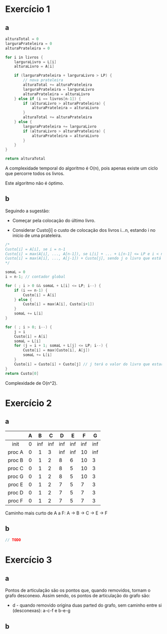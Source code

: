 # Exercício 1

## a

```c++
alturaTotal = 0
larguraPrateleira = 0
alturaPrateleira = 0

for i in livros {
    larguraLivro = L[i]
    alturaLivro = A[i]

    if (larguraPrateleira + larguraLivro > LP) {
        // nova prateleira
        alturaTotal += alturaPrateleira
        larguraPrateleira = larguraLivro
        alturaPrateleira = alturaLivro
    } else if (i == livros[n-1]) {
        if (alturaLivro > alturaPrateleira) {
            alturaPrateleira = alturaLivro
        }
        alturaTotal += alturaPrateleira
    } else {
        larguraPrateleira += larguraLivro
        if (alturaLivro > alturaPrateleira) {
            alturaPrateleira = alturaLivro
        }
    }
}

return alturaTotal
```

A complexidade temporal do algoritmo é O(n), pois apenas existe um ciclo que percorre todos os livros.

Este algoritmo não é óptimo.

## b

Seguindo a sugestão:

- Começar pela colocação do último livro.

- Considerar Custo[i] o custo de colocação dos livros i...n, estando i no início de uma prateleira.

```c++
/*
Custo[i] = A[i], se i = n-1
Custo[i] = max(A[i], ..., A[n-1]), se L[i] + ... + L[n-1] <= LP e i < n
Custo[i] = max(A[i], ..., A[j-1]) + Custo[j], sendo j o livro que está no início da prateleira imediatamente abaixo da prateleira de i, se L[i] + ... + L[n-1] > LP e i < n
*/

somaL = 0
i = n-1; // contador global

for ( ; i > 0 && somaL + L[i] <= LP; i--) {
    if (i == n-1) {
        Custo[i] = A[i]
    } else {
        Custo[i] = max(A[i], Custo[i+1])
    }
    somaL += L[i]
}

for ( ; i > 0; i--) {
    j = i
    Custo[i] = A[i]
    somaL = L[i]
    for (j = i + 1; somaL + L[j] <= LP; i--) {
        Custo[i] = max(Custo[i], A[j])
        somaL += L[i]
    }
    Custo[i] = Custo[i] + Custo[j] // j terá o valor do livro que estará no início na prateleira imadiatamente abaixo de i
}
return Custo[0]
```

Complexidade de O(n^2).


# Exercício 2

## a

|        | A | B | C | D   | E   | F   | G   |
|:------:|:-:|:-:|---|-----|-----|-----|-----|
| init   | 0 | inf | inf | inf | inf | inf  | inf |
| proc A | 0 | 1 | 3 | inf | inf | 10  | inf |
| proc B | 0 | 1 | 2 | 8   | 6   | 10  | 3   |
| proc C | 0 | 1 | 2 | 8   | 5   | 10  | 3   |
| proc G | 0 | 1 | 2 | 8   | 5   | 10  | 3   |
| proc E | 0 | 1 | 2 | 7   | 5   | 7   | 3   |
| proc D | 0 | 1 | 2 | 7   | 5   | 7   | 3   |
| proc F | 0 | 1 | 2 | 7   | 5   | 7   | 3   |

Caminho mais curto de A a F: A -> B -> C -> E -> F

## b

```c++
// TODO
```

# Exercício 3

## a 

Pontos de articulação são os pontos que, quando removidos, tornam o grafo desconexo. Assim sendo, os pontos de articulação do grafo são:

- d - quando removido origina duas parted do grafo, sem caminho entre si (desconexas): a-c-f e b-e-g

## b



